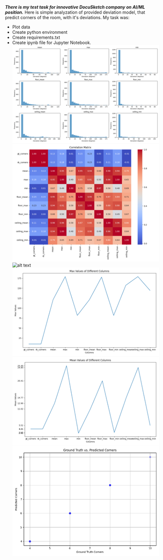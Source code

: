 ***There is my test task for innovative DocuSketch company on AI/ML position.***
Here is simple analyzation of provided deviation model, that predict corners of the room, with it's deviations.
My task was:
- Plot data
- Create python environment
- Create requirements.txt
- Create ipynb file for Jupyter Notebook.
![alt text](https://github.com/Gilsson/TestDocuSketch/blob/main/plots/histogram.png?raw=true)
![alt text](https://github.com/Gilsson/TestDocuSketch/blob/main/plots/heatmap.png?raw=true)
![alt text](https://github.com/Gilsson/TestDocuSketch/blob/main/plots/boxplot.png?raw=true)
![alt text](https://github.com/Gilsson/TestDocuSketch/blob/main/plots/max_plot.png?raw=true)
![alt text](https://github.com/Gilsson/TestDocuSketch/blob/main/plots/mean_plot.png?raw=true)
![alt text](https://github.com/Gilsson/TestDocuSketch/blob/main/plots/scatter.png?raw=true)
